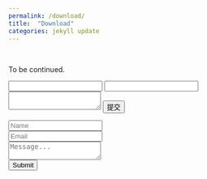 ```yaml
---
permalink: /download/
title:  "Download"
categories: jekyll update
---
```

<br>

To be continued.


<form action="mailto:zhaot20@mails.tsinghua.edu.cn" enctype="text/plain">
    <input name="subject" type="text">
    <input name="cc" type="text">
    <textarea name="body"></textarea>
    <input type="submit" value="提交">
</form>



<form action="https://formspree.io/f/xayzzlny" method="POST" class="row">
  <div class="col-lg-6">
    <input type="text" class="form-control mb-4" name="name" id="name" placeholder="Name">
  </div>
  <div class="col-lg-6">
    <input type="email" class="form-control mb-4" name="_replyto" id="email" placeholder="Email">
  </div>
  <div class="col-12">
    <textarea name="message" id="message" class="form-control mb-4" placeholder="Message..."></textarea>
  </div>
  <div class="col-12">
    <button class="btn btn-primary" type="submit">Submit</button>
  </div>
</form>
